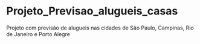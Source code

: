 # Projeto_Previsao_alugueis_casas
Projeto com previsão de alugueis nas cidades de São Paulo, Campinas, Rio de Janeiro e Porto Alegre

